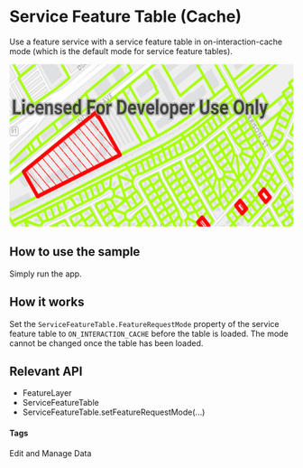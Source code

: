 # Service Feature Table (Cache)
Use a feature service with a service feature table in on-interaction-cache mode (which is the default mode for service feature tables). 

![Service FeatureTable Cache App](service-feature-table-cache.png)

## How to use the sample
Simply run the app.

## How it works
Set the `ServiceFeatureTable.FeatureRequestMode` property of the service feature table to `ON_INTERACTION_CACHE` before the table is loaded. The mode cannot be changed once the table has been loaded.

## Relevant API
* FeatureLayer
* ServiceFeatureTable
* ServiceFeatureTable.setFeatureRequestMode(...)

#### Tags
Edit and Manage Data
